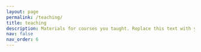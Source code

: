 ```yaml
---
layout: page
permalink: /teaching/
title: teaching
description: Materials for courses you taught. Replace this text with your description.
nav: false
nav_order: 6
---
```


